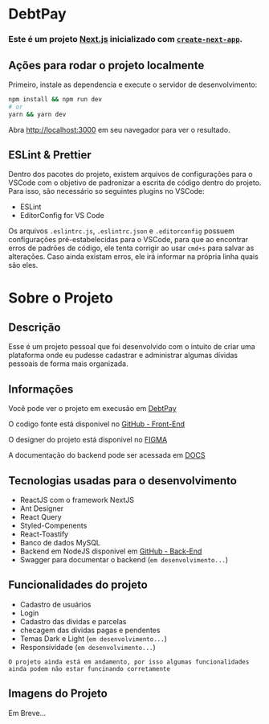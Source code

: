 # DebtPay

### Este é um projeto [Next.js](https://nextjs.org/) inicializado com [`create-next-app`](https://github.com/vercel/next.js/tree/canary/packages/create-next-app).

## Ações para rodar o projeto localmente

Primeiro, instale as dependencia e execute o servidor de desenvolvimento:

```bash
npm install && npm run dev
# or
yarn && yarn dev
```

Abra [http://localhost:3000](http://localhost:3000) em seu navegador para ver o resultado.

## ESLint & Prettier
Dentro dos pacotes do projeto, existem arquivos de configurações para o VSCode com o objetivo de padronizar a escrita de código dentro do projeto. Para isso, são necessário so seguintes plugins no VSCode:

- ESLint
- EditorConfig for VS Code

Os arquivos `.eslintrc.js`, `.eslintrc.json` e `.editorconfig` possuem configurações pré-estabelecidas para o VSCode, para que ao encontrar erros de padrões de código, ele tenta corrigir ao usar `cmd+s` para salvar as alterações.
Caso ainda existam erros, ele irá informar na própria linha quais são eles.


# Sobre o Projeto

## Descrição

Esse é um projeto pessoal que foi desenvolvido com o intuito de
criar uma plataforma onde eu pudesse cadastrar e administrar algumas
dívidas pessoais de forma mais organizada.

## Informações

Você pode ver o projeto em execusão em [DebtPay](https://debt-pay.vercel.app/)

O codigo fonte está disponivel no [GitHub - Front-End](https://github.com/emevieira123/DebtPay)

O designer do projeto está disponivel no [FIGMA](https://www.figma.com/file/EmEco4Z1XclqFHEv4C5iG1/DebtPay?node-id=113%3A631)

A documentação do backend pode ser acessada em [DOCS](https://api-debtpay-production.up.railway.app/api-docs)

## Tecnologias usadas para o desenvolvimento
- ReactJS com o framework NextJS
- Ant Designer
- React Query
- Styled-Compenents
- React-Toastify
- Banco de dados MySQL
- Backend em NodeJS disponivel em [GitHub - Back-End](https://github.com/emevieira123/Api-DebtPay)
- Swagger para documentar o backend (`em desenvolvimento...`)

## Funcionalidades do projeto
- Cadastro de usuários
- Login
- Cadastro das dividas e parcelas
- checagem das dividas pagas e pendentes
- Temas Dark e Light (`em desenvolvimento...`)
- Responsividade (`em desenvolvimento...`)

`O projeto ainda está em andamento, por isso algumas funcionalidades ainda podem não estar funcinando corretamente`

## Imagens do Projeto

Em Breve...

